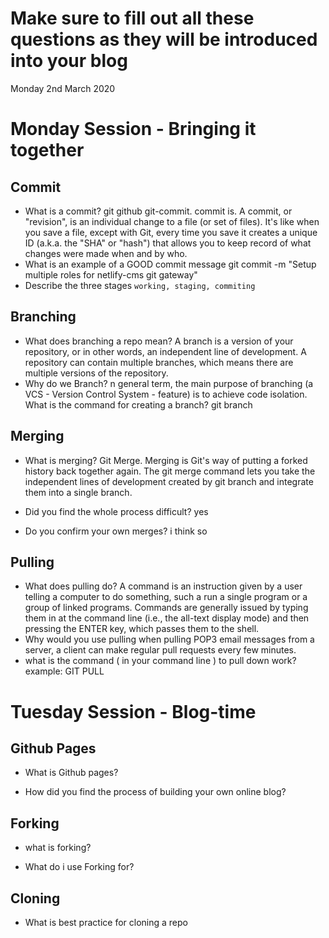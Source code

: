 # Make sure to fill out all these questions as they will be introduced into your blog
Monday 2nd March 2020

# Monday Session - Bringing it together
## Commit
- What is a commit?
git github git-commit. commit is. A commit, or "revision", is an individual change to a file (or set of files). It's like when you save a file, except with Git, every time you save it creates a unique ID (a.k.a. the "SHA" or "hash") that allows you to keep record of what changes were made when and by who.
- What is an example of a GOOD commit message
git commit -m "Setup multiple roles for netlify-cms git gateway"
- Describe the three stages `working, staging, commiting`

## Branching
- What does branching a repo mean?
 A branch is a version of your repository, or in other words, an independent line of development. A repository can contain multiple branches, which means there are multiple versions of the repository.
- Why do we Branch?
n general term, the main purpose of branching (a VCS - Version Control System - feature) is to achieve code isolation. 
What is the command for creating a branch?
git branch 


## Merging 
- What is merging?
Git Merge. Merging is Git's way of putting a forked history back together again. The git merge command lets you take the independent lines of development created by git branch and integrate them into a single branch.

- Did you find the whole process difficult?
yes
- Do you confirm your own merges?
i think so
## Pulling 
- What does pulling do?
A command is an instruction given by a user telling a computer to do something, such a run a single program or a group of linked programs. Commands are generally issued by typing them in at the command line (i.e., the all-text display mode) and then pressing the ENTER key, which passes them to the shell.
- Why would you use pulling
 when pulling POP3 email messages from a server, a client can make regular pull requests every few minutes.
- what is the command ( in your command line ) to pull down work? 
example: GIT PULL



# Tuesday Session - Blog-time
## Github Pages
- What is Github pages?


- How did you find the process of building your own online blog?

## Forking
- what is forking?

- What do i use Forking for?


## Cloning 
- What is best practice for cloning a repo




